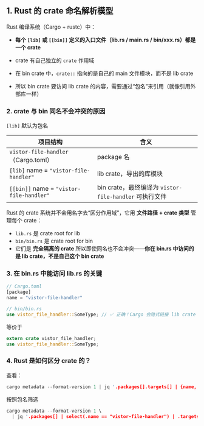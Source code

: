 ## 1. Rust 的 crate 命名解析模型

Rust 编译系统（Cargo + rustc）中：

- **每个 `[lib]` 或 `[[bin]]` 定义的入口文件（lib.rs / main.rs / bin/xxx.rs）都是一个 crate**
    
- crate 有自己独立的 `crate` 作用域
    
- 在 bin crate 中，`crate::` 指向的是自己的 main 文件模块，而不是 lib crate
    
- 所以 bin crate 要访问 lib crate 的内容，需要通过“包名”来引用（就像引用外部库一样）

### 2. crate 与 bin 同名不会冲突的原因
`[lib]` 默认为包名

|项目结构|含义|
|---|---|
|`vistor-file-handler`（Cargo.toml）|package 名|
|`[lib]` name = `"vistor-file-handler"`|lib crate，导出的库模块|
|`[[bin]]` name = `"vistor-file-handler"`|bin crate，最终编译为 `vistor-file-handler` 可执行文件|

Rust 的 crate 系统并不会用名字去“区分作用域”，它用 **文件路径 + crate 类型** 管理每个 crate：
- `lib.rs` 是 crate root for lib
- `bin/bin.rs` 是 crate root for bin
- 它们是 **完全隔离的 crate**
 所以即使同名也不会冲突——**你在 bin.rs 中访问的是 lib crate，不是自己这个 bin crate**
### 3. 在 bin.rs 中能访问 lib.rs 的关键

```rust
// Cargo.toml
[package]
name = "vistor-file-handler"

// bin/bin.rs
use vistor_file_handler::SomeType; // ✅ 正确！Cargo 会隐式链接 lib crate

```
等价于
```rust
extern crate vistor_file_handler;
use vistor_file_handler::SomeType;

```

### 4. Rust 是如何区分 crate 的？
查看：
```rust
cargo metadata --format-version 1 | jq '.packages[].targets[] | {name, kind, crate_types}'

```
按照包名筛选
```rust
cargo metadata --format-version 1 \
  | jq '.packages[] | select(.name == "vistor-file-handler") | .targets[] | {name, kind, crate_types}'

```